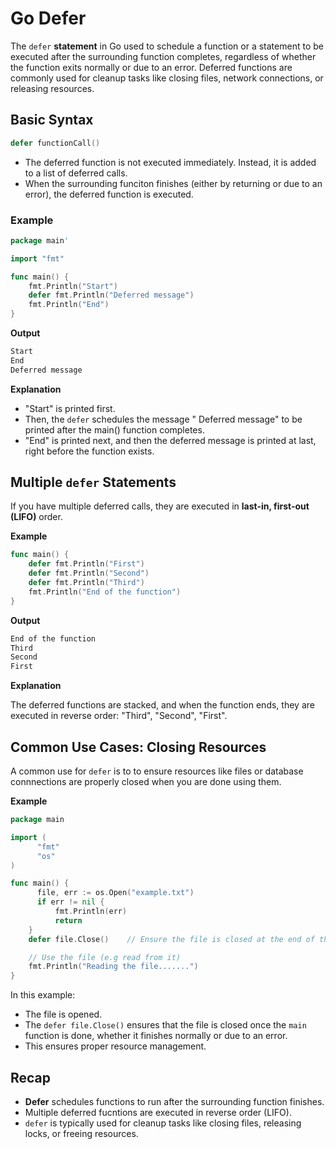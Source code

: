 # Go Defer

The `defer` **statement** in Go used to schedule a function or a statement to be executed after the surrounding function completes, regardless of whether the function exits normally or due to an error. Deferred functions are commonly used for cleanup tasks like closing files, network connections, or releasing resources.

## Basic Syntax

```go
defer functionCall()
```
- The deferred function is not executed immediately. Instead, it is added to a list of deferred calls.
- When the surrounding funciton finishes (either by returning or due to an error), the deferred function is executed.

### Example

```go
package main'

import "fmt"

func main() {
    fmt.Println("Start")
    defer fmt.Println("Deferred message")
    fmt.Println("End")
}
```
**Output**

```go
Start
End
Deferred message
```
**Explanation**

- "Start" is printed first.
- Then, the `defer` schedules the message " Deferred message" to be printed after the main() function completes.
- "End" is printed next, and then the deferred message is printed at last, right before the function exists.

## Multiple `defer` Statements

If you have multiple deferred calls, they are executed in **last-in, first-out (LIFO)** order.

**Example**

```go
func main() {
    defer fmt.Println("First")
    defer fmt.Println("Second")
    defer fmt.Println("Third")
    fmt.Println("End of the function")
}
```
**Output**
```go
End of the function
Third
Second
First
```

**Explanation**

The deferred functions are stacked, and when the function ends, they are executed in reverse order: "Third", "Second", "First".

## Common Use Cases: Closing Resources

A common use for `defer` is to to ensure resources like files or database connnections are properly closed when you are done using them.

**Example**

```go
package main

import (
      "fmt"
      "os"
)

func main() {
      file, err := os.Open("example.txt")
      if err != nil {
          fmt.Println(err)
          return
    }
    defer file.Close()    // Ensure the file is closed at the end of the function

    // Use the file (e.g read from it)
    fmt.Println("Reading the file.......")
}
```
In this example:
- The file is opened.
- The `defer file.Close()` ensures that the file is closed once the `main` function is done, whether it finishes normally or due to an error.
- This ensures proper resource management.

## Recap

- **Defer** schedules functions to run after the surrounding function finishes.
- Multiple deferred fucntions are executed in reverse order (LIFO).
- `defer` is typically used for cleanup tasks like closing files, releasing locks, or freeing resources.
